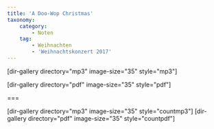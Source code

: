 ```yaml
---
title: 'A Doo-Wop Christmas'
taxonomy:
    category:
        - Noten
    tag:
        - Weihnachten
        - 'Weihnachtskonzert 2017'
---
```


[dir-gallery directory="mp3" image-size="35" style="mp3"]

[dir-gallery directory="pdf" image-size="35" style="pdf"]

===

[dir-gallery directory="mp3" image-size="35" style="countmp3"]
[dir-gallery directory="pdf" image-size="35" style="countpdf"]